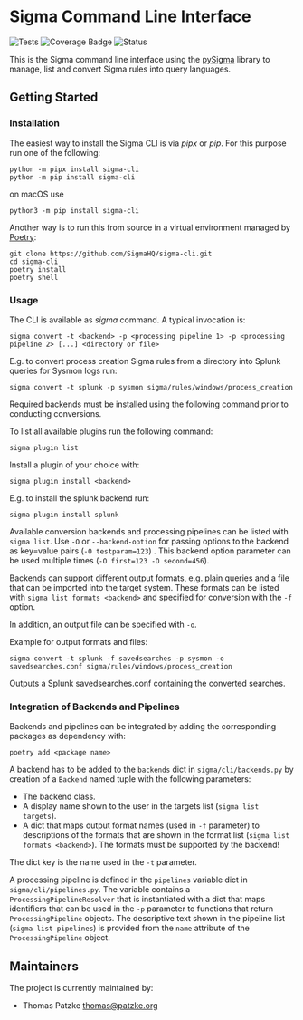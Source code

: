 # Sigma Command Line Interface

![Tests](https://github.com/SigmaHQ/sigma-cli/actions/workflows/test.yml/badge.svg)
![Coverage Badge](https://img.shields.io/endpoint?url=https://gist.githubusercontent.com/thomaspatzke/0c868df261d4a5d5a1dafe71b1557d69/raw/SigmaHQ-sigma-cli.json)
![Status](https://img.shields.io/badge/Status-pre--release-orange)

This is the Sigma command line interface using the [pySigma](https://github.com/SigmaHQ/pySigma) library to manage, list
and convert Sigma rules into query languages.

## Getting Started

### Installation

The easiest way to install the Sigma CLI is via *pipx* or *pip*. For this purpose run one of the following:

```
python -m pipx install sigma-cli
python -m pip install sigma-cli
```
on macOS use
```
python3 -m pip install sigma-cli
```

Another way is to run this from source in a virtual environment managed by [Poetry](https://python-poetry.org/docs/basic-usage/):

```
git clone https://github.com/SigmaHQ/sigma-cli.git
cd sigma-cli
poetry install
poetry shell
```

### Usage

The CLI is available as *sigma* command. A typical invocation is:

```
sigma convert -t <backend> -p <processing pipeline 1> -p <processing pipeline 2> [...] <directory or file>
```

E.g. to convert process creation Sigma rules from a directory into Splunk queries for Sysmon logs run:

```
sigma convert -t splunk -p sysmon sigma/rules/windows/process_creation
```

Required backends must be installed using the following command prior to conducting conversions.

To list all available plugins run the following command:
```
sigma plugin list
```
Install a plugin of your choice with:
```
sigma plugin install <backend>
```
E.g. to install the splunk backend run:
```
sigma plugin install splunk
```

Available conversion backends and processing pipelines can be listed with `sigma list`. 
Use `-O` or `--backend-option` for passing options to the backend as key=value pairs (`-O testparam=123`) .
This backend option parameter can be used multiple times (`-O first=123 -O second=456`).

Backends can support different output formats, e.g. plain queries and a file that can be imported into the target
system. These formats can be listed with `sigma list formats <backend>` and specified for conversion with the `-f`
option.

In addition, an output file can be specified with `-o`.

Example for output formats and files:

```
sigma convert -t splunk -f savedsearches -p sysmon -o savedsearches.conf sigma/rules/windows/process_creation
```

Outputs a Splunk savedsearches.conf containing the converted searches.

### Integration of Backends and Pipelines

Backends and pipelines can be integrated by adding the corresponding packages as dependency with:

```
poetry add <package name>
```

A backend has to be added to the `backends` dict in `sigma/cli/backends.py` by creation of a `Backend` named tuple with
the following parameters:

* The backend class.
* A display name shown to the user in the targets list (`sigma list targets`).
* A dict that maps output format names (used in `-f` parameter) to descriptions of the formats that are shown in the
  format list (`sigma list formats <backend>`). The formats must be supported by the backend!

The dict key is the name used in the `-t` parameter.

A processing pipeline is defined in the `pipelines` variable dict in `sigma/cli/pipelines.py`. The variable contains a
`ProcessingPipelineResolver` that is instantiated with a dict that maps identifiers that can
be used in the `-p` parameter to functions that return `ProcessingPipeline` objects. The descriptive text shown in the pipeline list (`sigma list pipelines`) is provided from
the `name` attribute of the `ProcessingPipeline` object.

## Maintainers

The project is currently maintained by:

- Thomas Patzke <thomas@patzke.org>
